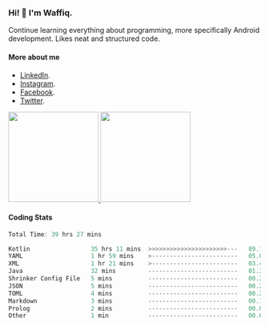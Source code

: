 ### Hi! 👋 I'm Waffiq.

Continue learning everything about programming, more specifically Android development. Likes neat and structured code.

#### More about me 
- [LinkedIn](https://www.linkedin.com/in/waffiqaziz/).
- [Instagram](https://www.instagram.com/waffiqaziz/).
- [Facebook](https://web.facebook.com/WaffiqAziz/).
- [Twitter](https://twitter.com/AzizWaffiq).

<p align="left">
<a href="https://github.com/waffiqaziz">
  <img height="180em" src="https://github-readme-stats-eight-theta.vercel.app/api?username=waffiqaziz&show_icons=true&theme=algolia&include_all_commits=true&count_private=true"/>
  <img height="180em" src="https://github-readme-stats-eight-theta.vercel.app/api/top-langs/?username=waffiqaziz&layout=compact&langs_count=8&theme=algolia"/>
</a>
</p>

#### Coding Stats
<!--START_SECTION:waka-->

```rust
Total Time: 39 hrs 27 mins

Kotlin                 35 hrs 11 mins  >>>>>>>>>>>>>>>>>>>>>>---   89.14 %
YAML                   1 hr 59 mins    >------------------------   05.04 %
XML                    1 hr 21 mins    >------------------------   03.43 %
Java                   32 mins         -------------------------   01.35 %
Shrinker Config File   5 mins          -------------------------   00.22 %
JSON                   5 mins          -------------------------   00.21 %
TOML                   4 mins          -------------------------   00.20 %
Markdown               3 mins          -------------------------   00.16 %
Prolog                 2 mins          -------------------------   00.09 %
Other                  1 min           -------------------------   00.08 %
```

<!--END_SECTION:waka-->
